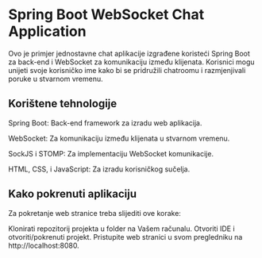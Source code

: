 # Spring Boot WebSocket Chat Application

Ovo je primjer jednostavne chat aplikacije izgrađene koristeći Spring Boot za back-end i WebSocket za komunikaciju između klijenata. Korisnici mogu unijeti svoje korisničko ime kako bi se pridružili chatroomu i razmjenjivali poruke u stvarnom vremenu.


## Korištene tehnologije

Spring Boot: Back-end framework za izradu web aplikacija.

WebSocket: Za komunikaciju između klijenata u stvarnom vremenu.

SockJS i STOMP: Za implementaciju WebSocket komunikacije.

HTML, CSS, i JavaScript: Za izradu korisničkog sučelja.


## Kako pokrenuti aplikaciju

Za pokretanje web stranice treba slijediti ove korake:

Klonirati repozitorij projekta u folder na Vašem računalu.
Otvoriti IDE i otvoriti/pokrenuti projekt. Pristupite web stranici u svom pregledniku na http://localhost:8080.
